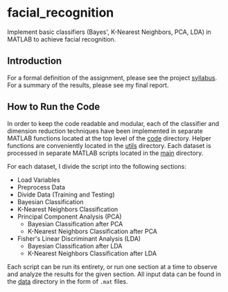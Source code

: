 # facial_recognition
Implement basic classifiers (Bayes', K-Nearest Neighbors, PCA, LDA) in MATLAB to achieve facial recognition.
 
## Introduction
 
For a formal definition of the assignment, please see the project [syllabus](docs/proj01.pdf). For a summary of the results, please see my final report.

## How to Run the Code

In order to keep the code readable and modular, each of the classifier and dimension reduction techniques have been implemented in separate MATLAB functions located at the top level of the [code](code/) directory. Helper functions are conveniently located in the [utils](code/utils/) directory. Each dataset is processed in separate MATLAB scripts located in the [main](code/main/) directory.

For each dataset, I divide the script into the following sections:

* Load Variables
* Preprocess Data
* Divide Data (Training and Testing)
* Bayesian Classification
* K-Nearest Neighbors Classification
* Principal Component Analysis (PCA)
  * Bayesian Classification after PCA
  * K-Nearest Neighbors Classification after PCA
* Fisher's Linear Discriminant Analysis (LDA)
  * Bayesian Classification after LDA
  * K-Nearest Neighbors Classification after LDA
  
Each script can be run its entirety, or run one section at a time to observe and analyze the results for the given section. All input data can be found in the [data](data/) directory in the form of `.mat` files.
